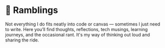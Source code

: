 # 💭 Ramblings

Not everything I do fits neatly into code or canvas — sometimes I just need to write. Here you’ll find thoughts, reflections, tech musings, learning journeys, and the occasional rant. It's my way of thinking out loud and sharing the ride.
